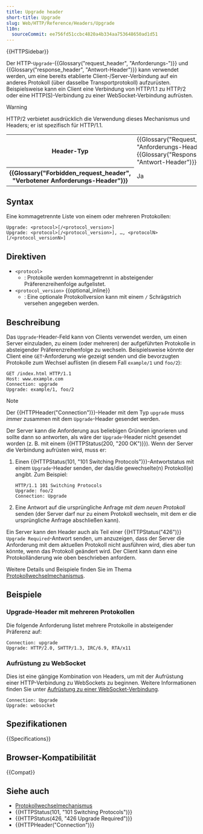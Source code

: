```yaml
---
title: Upgrade header
short-title: Upgrade
slug: Web/HTTP/Reference/Headers/Upgrade
l10n:
  sourceCommit: ee756fd51ccbc4820a4b334aa753648650ad1d51
---
```


{{HTTPSidebar}}

Der HTTP-`Upgrade`-{{Glossary("request_header", "Anforderungs-")}} und {{Glossary("response_header", "Antwort-Header")}} kann verwendet werden, um eine bereits etablierte Client-/Server-Verbindung auf ein anderes Protokoll (über dasselbe Transportprotokoll) aufzurüsten. Beispielsweise kann ein Client eine Verbindung von HTTP/1.1 zu HTTP/2 oder eine HTTP(S)-Verbindung zu einer WebSocket-Verbindung aufrüsten.

> [!WARNING]
> HTTP/2 verbietet ausdrücklich die Verwendung dieses Mechanismus und Headers; er ist spezifisch für HTTP/1.1.

<table class="properties">
  <tbody>
    <tr>
      <th scope="row">Header-Typ</th>
      <td>
        {{Glossary("Request_header", "Anforderungs-Header")}},
        {{Glossary("Response_header", "Antwort-Header")}}
      </td>
    </tr>
    <tr>
      <th scope="row">{{Glossary("Forbidden_request_header", "Verbotener Anforderungs-Header")}}</th>
      <td>Ja</td>
    </tr>
  </tbody>
</table>

## Syntax

Eine kommagetrennte Liste von einem oder mehreren Protokollen:

```http
Upgrade: <protocol>[/<protocol_version>]
Upgrade: <protocol>[/<protocol_version>], …, <protocolN>[/<protocol_versionN>]
```

## Direktiven

- `<protocol>`
  - : Protokolle werden kommagetrennt in absteigender Präferenzreihenfolge aufgelistet.
- `<protocol_version>` {{optional_inline}}
  - : Eine optionale Protokollversion kann mit einem `/` Schrägstrich versehen angegeben werden.

## Beschreibung

Das `Upgrade`-Header-Feld kann von Clients verwendet werden, um einen Server einzuladen, zu einem (oder mehreren) der aufgeführten Protokolle in absteigender Präferenzreihenfolge zu wechseln. Beispielsweise könnte der Client eine `GET`-Anforderung wie gezeigt senden und die bevorzugten Protokolle zum Wechsel auflisten (in diesem Fall `example/1` und `foo/2`):

```http
GET /index.html HTTP/1.1
Host: www.example.com
Connection: upgrade
Upgrade: example/1, foo/2
```

> [!NOTE]
> Der {{HTTPHeader("Connection")}}-Header mit dem Typ `upgrade` muss _immer_ zusammen mit dem `Upgrade`-Header gesendet werden.

Der Server kann die Anforderung aus beliebigen Gründen ignorieren und sollte dann so antworten, als wäre der `Upgrade`-Header nicht gesendet worden (z. B. mit einem {{HTTPStatus(200, "200 OK")}}). Wenn der Server die Verbindung aufrüsten wird, muss er:

1. Einen {{HTTPStatus(101, "101 Switching Protocols")}}-Antwortstatus mit einem `Upgrade`-Header senden, der das/die gewechselte(n) Protokoll(e) angibt. Zum Beispiel:

   ```http
   HTTP/1.1 101 Switching Protocols
   Upgrade: foo/2
   Connection: Upgrade
   ```

2. Eine Antwort auf die ursprüngliche Anfrage _mit dem neuen Protokoll_ senden (der Server darf nur zu einem Protokoll wechseln, mit dem er die ursprüngliche Anfrage abschließen kann).

Ein Server kann den Header auch als Teil einer {{HTTPStatus("426")}} `Upgrade Required`-Antwort senden, um anzuzeigen, dass der Server die Anforderung mit dem aktuellen Protokoll nicht ausführen wird, dies aber tun könnte, wenn das Protokoll geändert wird. Der Client kann dann eine Protokolländerung wie oben beschrieben anfordern.

Weitere Details und Beispiele finden Sie im Thema [Protokollwechselmechanismus](/de/docs/Web/HTTP/Guides/Protocol_upgrade_mechanism).

## Beispiele

### Upgrade-Header mit mehreren Protokollen

Die folgende Anforderung listet mehrere Protokolle in absteigender Präferenz auf:

```http
Connection: upgrade
Upgrade: HTTP/2.0, SHTTP/1.3, IRC/6.9, RTA/x11
```

### Aufrüstung zu WebSocket

Dies ist eine gängige Kombination von Headers, um mit der Aufrüstung einer HTTP-Verbindung zu WebSockets zu beginnen. Weitere Informationen finden Sie unter [Aufrüstung zu einer WebSocket-Verbindung](/de/docs/Web/HTTP/Guides/Protocol_upgrade_mechanism#upgrading_to_a_websocket_connection).

```http
Connection: Upgrade
Upgrade: websocket
```

## Spezifikationen

{{Specifications}}

## Browser-Kompatibilität

{{Compat}}

## Siehe auch

- [Protokollwechselmechanismus](/de/docs/Web/HTTP/Guides/Protocol_upgrade_mechanism)
- {{HTTPStatus(101, "101 Switching Protocols")}}
- {{HTTPStatus(426, "426 Upgrade Required")}}
- {{HTTPHeader("Connection")}}
